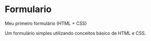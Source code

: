 # Formulario
Meu primeiro formulário (HTML + CSS)

Um formulário simples utilizando conceitos básico de HTML e CSS.
